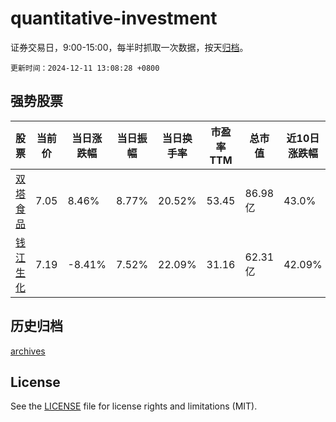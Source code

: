 # quantitative-investment

证券交易日，9:00-15:00，每半时抓取一次数据，按天[归档](archives)。

`更新时间：2024-12-11 13:08:28 +0800`

## 强势股票

|股票|当前价|当日涨跌幅|当日振幅|当日换手率|市盈率TTM|总市值|近10日涨跌幅|
|----|----|----|----|----|----|----|----|
|[双塔食品](https://xueqiu.com/S/SZ002481)|7.05|8.46%|8.77%|20.52%|53.45|86.98亿|43.0%|
|[钱江生化](https://xueqiu.com/S/SH600796)|7.19|-8.41%|7.52%|22.09%|31.16|62.31亿|42.09%|

## 历史归档

[archives](archives)

## License

See the [LICENSE](LICENSE) file for license rights and limitations (MIT).